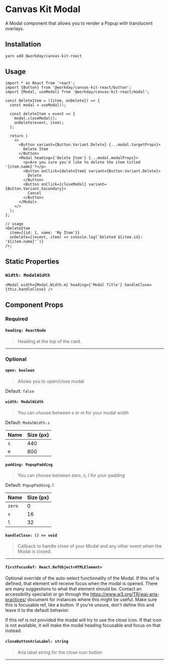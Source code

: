 # Canvas Kit Modal

A Modal component that allows you to render a Popup with translucent overlays.

## Installation

```sh
yarn add @workday/canvas-kit-react
```

## Usage

```tsx
import * as React from 'react';
import {Button} from '@workday/canvas-kit-react/button';
import {Modal, useModal} from '@workday/canvas-kit-react/modal';

const DeleteItem = ({item, onDelete}) => {
  const modal = useModal();

  const deleteItem = event => {
    modal.closeModal();
    onDelete(event, item);
  };

  return (
    <>
      <Button variant={Button.Variant.Delete} {...modal.targetProps}>
        Delete Item
      </Button>
      <Modal heading={'Delete Item'} {...modal.modalProps}>
        <p>Are you sure you'd like to delete the item titled '{item.name}'?</p>
        <Button onClick={deleteItem} variant={Button.Variant.Delete}>
          Delete
        </Button>
        <Button onClick={closeModal} variant={Button.Variant.Secondary}>
          Cancel
        </Button>
      </Modal>
    </>
  );
};

// usage
<DeleteItem
  item={{id: 1, name: 'My Item'}}
  onDelete={(event, item) => console.log(`Deleted ${item.id}: '${item.name}'`)}
/>;
```

## Static Properties

### `Width: ModalWidth`

```tsx
<Modal width={Modal.Width.m} heading={'Modal Title'} handleClose={this.handleClose} />
```

## Component Props

### Required

#### `heading: ReactNode`

> Heading at the top of the card.

---

### Optional

#### `open: boolean`

> Allows you to open/close modal

Default: `false`

#### `width: ModalWidth`

> You can choose between s or m for your modal width

Default: `ModalWidth.s`

| Name | Size (px) |
| ---- | --------- |
| `s`  | 440       |
| `m`  | 800       |

#### `padding: PopupPadding`

> You can choose between zero, s, l for your padding

Default: `PopupPadding.l`

| Name   | Size (px) |
| ------ | --------- |
| `zero` | 0         |
| `s`    | 16        |
| `l`    | 32        |

#### `handleClose: () => void`

> Callback to handle close of your Modal and any other event when the Modal is closed.

---

#### `firstFocusRef: React.RefObject<HTMLElement>`

Optional override of the auto-select functionality of the Modal. If this ref is defined, that
element will receive focus when the modal is opened. There are many suggestions to what that element
should be. Contact an accessibility specialist or go through the
https://www.w3.org/TR/wai-aria-practices/ document for instances where this might be useful. Make
sure this is focusable ref, like a button. If you're unsure, don't define this and leave it to the
default behavior.

If this ref is not provided the modal will try to use the close icon. If that icon is not available,
it will make the modal heading focusable and focus on that instead.

#### `closeButtonAriaLabel: string`

> Aria label string for the close icon button

---
